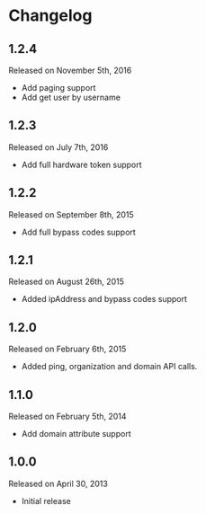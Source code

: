 Changelog
=========
## 1.2.4

Released on November 5th, 2016

 * Add paging support
 * Add get user by username

## 1.2.3

Released on July 7th, 2016

 * Add full hardware token support

## 1.2.2

Released on September 8th, 2015

 * Add full bypass codes support

## 1.2.1

Released on August 26th, 2015

 * Added ipAddress and bypass codes support

## 1.2.0

Released on February 6th, 2015

 * Added ping, organization and domain API calls.
 
## 1.1.0

Released on February 5th, 2014

 * Add domain attribute support

## 1.0.0

Released on April 30, 2013

 * Initial release
